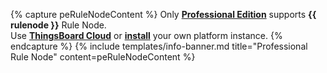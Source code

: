 {% capture peRuleNodeContent %}
Only [**Professional Edition**](/products/thingsboard-pe/) supports **{{ rulenode }}** Rule Node.<br>
Use [**ThingsBoard Cloud**](https://thingsboard.cloud/signup) or [**install**](/docs/user-guide/install/pe/installation-options/) your own platform instance.
{% endcapture %}
{% include templates/info-banner.md title="Professional Rule Node" content=peRuleNodeContent %}
